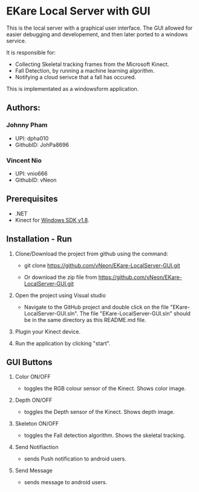 # EKare Local Server with GUI

This is the local server with a graphical user interface. The GUI allowed for easier debugging and developement, and then later ported to a windows service. 

It is responsible for:
* Collecting Skeletal tracking frames from the Microsoft Kinect.
* Fall Detection, by running a machine learning algorithm.
* Notifying a cloud serivce that a fall has occured.

This is implementated as a windowsform application.

## Authors: 

### Johnny Pham 
* UPI: dpha010
* GithubID: JohPa8696
### Vincent Nio
* UPI: vnio666
* GithubID: vNeon

## Prerequisites
* .NET
* Kinect for [Windows SDK v1.8](https://www.microsoft.com/en-nz/download/details.aspx?id=40278).

## Installation - Run
1. Clone/Download the project from github using the command:

    * git clone https://github.com/vNeon/EKare-LocalServer-GUI.git
  
    * Or download the zip file from https://github.com/vNeon/EKare-LocalServer-GUI.git
  
2. Open the project using Visual studio
    * Navigate to the GitHub project and double click on the file "EKare-LocalServer-GUI.sln".
The file "EKare-LocalServer-GUI.sln" should be in the same directory as this README.md file.

3. Plugin your Kinect device.

4. Run the application by clicking "start".

## GUI Buttons

1. Color ON/OFF 
    * toggles the RGB colour sensor of the Kinect. Shows color image.
    
2. Depth ON/OFF 
    * toggles the Depth sensor of the Kinect. Shows depth image.
    
3. Skeleton ON/OFF
    * toggles the Fall detection algorithm. Shows the skeletal tracking.
    
4. Send Notifiaction 
    * sends Push notification to android users.
    
5. Send Message 
    * sends message to android users.
